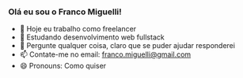 ### Olá eu sou o Franco Miguelli!


- 🔭 Hoje eu trabalho como freelancer
- 🌱 Estudando desenvolvimento web fullstack
- 💬 Pergunte qualquer coisa, claro que se puder ajudar responderei
- 📫 Contate-me no email: franco.miguelli@gmail.com
- 😄 Pronouns: Como quiser
